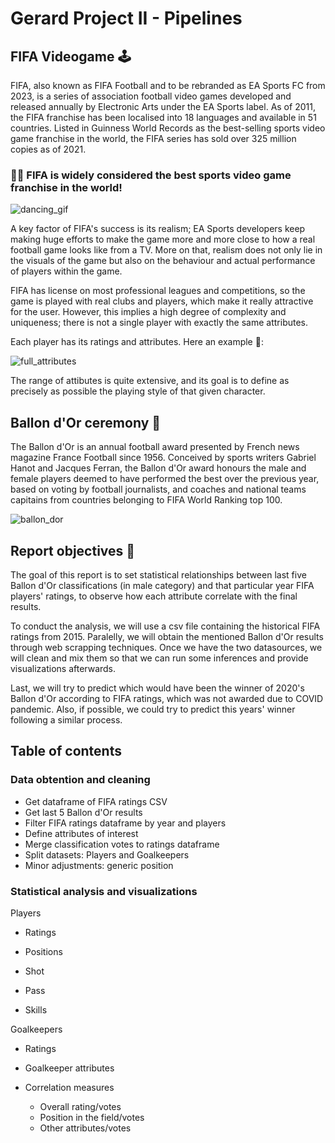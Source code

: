 # Gerard Project II - Pipelines

## FIFA Videogame 🕹️
FIFA, also known as FIFA Football and to be rebranded as EA Sports FC from 2023, is a series of association football video games developed and released annually by Electronic Arts under the EA Sports label. As of 2011, the FIFA franchise has been localised into 18 languages and available in 51 countries. Listed in Guinness World Records as the best-selling sports video game franchise in the world, the FIFA series has sold over 325 million copies as of 2021.

### 🕺🏼 FIFA is widely considered the best sports video game franchise in the world!

![dancing_gif](../Gerard-project-II-v2/images/giphy.gif)

A key factor of FIFA's success is its realism; EA Sports developers keep making huge efforts to make the game more and more close to how a real football game looks like from a TV. More on that, realism does not only lie in the visuals of the game but also on the behaviour and actual performance of players within the game. 

FIFA has license on most professional leagues and competitions, so the game is played with real clubs and players, which make it really attractive for the user. However, this implies a high degree of complexity and uniqueness; there is not a single player with exactly the same attributes.

Each player has its ratings and attributes. Here an example 🐐:

![full_attributes](../Gerard-project-II-v2/images/full_attributes.jpeg)

The range of attibutes is quite extensive, and its goal is to define as precisely as possible the playing style of that given character.

## Ballon d'Or ceremony 🌟

The Ballon d'Or is an annual football award presented by French news magazine France Football since 1956. Conceived by sports writers Gabriel Hanot and Jacques Ferran, the Ballon d'Or award honours the male and female players deemed to have performed the best over the previous year, based on voting by football journalists, and coaches and national teams capitains from countries belonging to FIFA World Ranking top 100.

![ballon_dor](../Gerard-project-II-v2/images/ballon_dor.webp)


## Report objectives 🎯

The goal of this report is to set statistical relationships between last five Ballon d'Or classifications (in male category) and that particular year FIFA players' ratings, to observe how each attribute correlate with the final results.

To conduct the analysis, we will use a csv file containing the historical FIFA ratings from 2015. Paralelly, we will obtain the mentioned Ballon d'Or results through web scrapping techniques. Once we have the two datasources, we will clean and mix them so that we can run some inferences and provide visualizations afterwards.

Last, we will try to predict which would have been the winner of 2020's Ballon d'Or according to FIFA ratings, which was not awarded due to COVID pandemic. Also, if possible, we could try to predict this years' winner following a similar process.

## Table of contents
### Data obtention and cleaning
- Get dataframe of FIFA ratings CSV
- Get last 5 Ballon d'Or results
- Filter FIFA ratings dataframe by year and players
- Define attributes of interest
- Merge classification votes to ratings dataframe
- Split datasets: Players and Goalkeepers
- Minor adjustments: generic position

### Statistical analysis and visualizations
Players
- Ratings

- Positions

- Shot

- Pass

- Skills


Goalkeepers
- Ratings
- Goalkeeper attributes

- Correlation measures
    - Overall rating/votes
    - Position in the field/votes
    - Other attributes/votes